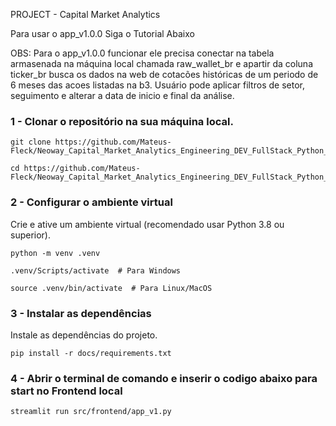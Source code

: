 PROJECT - Capital Market Analytics

Para usar o app_v1.0.0 Siga o Tutorial Abaixo

OBS: Para o app_v1.0.0 funcionar ele precisa conectar na tabela armasenada na máquina local chamada raw_wallet_br e apartir da coluna ticker_br busca os dados na web de cotacões históricas de um periodo de 6 meses das acoes listadas na b3. 
Usuário pode aplicar filtros de setor, seguimento e alterar a data de inicio e final da análise. 

### 1 - Clonar o repositório na sua máquina local.

    git clone https://github.com/Mateus-Fleck/Neoway_Capital_Market_Analytics_Engineering_DEV_FullStack_Python_v1.0.0

    cd https://github.com/Mateus-Fleck/Neoway_Capital_Market_Analytics_Engineering_DEV_FullStack_Python_v1.0.0

### 2 - Configurar o ambiente virtual
Crie e ative um ambiente virtual (recomendado usar Python 3.8 ou superior).

    python -m venv .venv

    .venv/Scripts/activate  # Para Windows

    source .venv/bin/activate  # Para Linux/MacOS

### 3 - Instalar as dependências
Instale as dependências do projeto.

    pip install -r docs/requirements.txt


### 4 - Abrir o terminal de comando e inserir o codigo abaixo para start no Frontend local

    streamlit run src/frontend/app_v1.py

